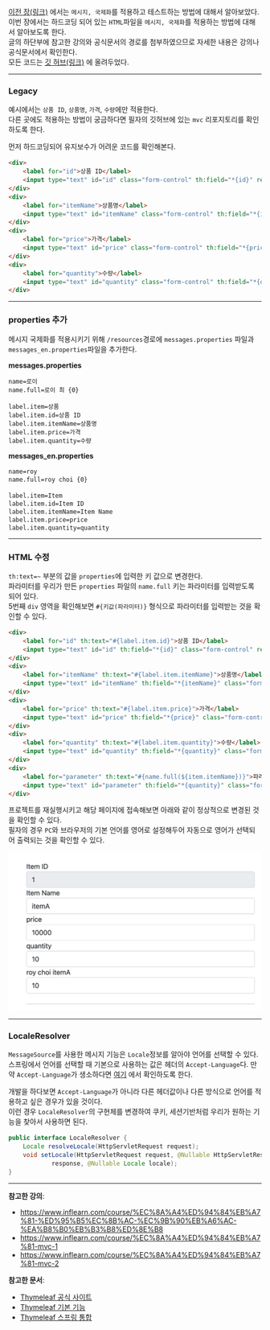 [이전 장(링크)](https://imprint.tistory.com/263) 에서는 `메시지, 국제화`를 적용하고 테스트하는 방법에 대해서 알아보았다.  
이번 장에서는 하드코딩 되어 있는 `HTML`파일을 `메시지, 국제화`를 적용하는 방법에 대해서 알아보도록 한다.  
글의 하단부에 참고한 강의와 공식문서의 경로를 첨부하였으므로 자세한 내용은 강의나 공식문서에서 확인한다.  
모든 코드는 [깃 허브(링크)](https://github.com/roy-zz/mvc) 에 올려두었다.

---

### Legacy

예시에서는 `상품 ID`, `상품명`, `가격`, `수량`에만 적용한다.  
다른 곳에도 적용하는 방법이 궁금하다면 필자의 깃허브에 있는 `mvc` 리포지토리를 확인하도록 한다. 

먼저 하드코딩되어 유지보수가 어려운 코드를 확인해본다.

```html
<div>
    <label for="id">상품 ID</label>
    <input type="text" id="id" class="form-control" th:field="*{id}" readonly>
</div>
<div>
    <label for="itemName">상품명</label>
    <input type="text" id="itemName" class="form-control" th:field="*{itemName}" >
</div>
<div>
    <label for="price">가격</label>
    <input type="text" id="price" class="form-control" th:field="*{price}">
</div>
<div>
    <label for="quantity">수량</label>
    <input type="text" id="quantity" class="form-control" th:field="*{quantity}">
</div>
```

---

### properties 추가

메시지 국제화를 적용시키기 위해 `/resources`경로에 `messages.properties` 파일과 `messages_en.properties`파일을 추가한다.

**messages.properties**
```properties
name=로이
name.full=로이 최 {0}

label.item=상품
label.item.id=상품 ID
label.item.itemName=상품명
label.item.price=가격
label.item.quantity=수량
```

**messages_en.properties**
```properties
name=roy
name.full=roy choi {0}

label.item=Item
label.item.id=Item ID
label.item.itemName=Item Name
label.item.price=price
label.item.quantity=quantity
```

---

### HTML 수정

`th:text=~` 부분의 값을 `properties`에 입력한 키 값으로 변경한다.  
파라미터를 우리가 만든 `properties` 파일의 `name.full` 키는 파라미터를 입력받도록 되어 있다.  
5번째 `div` 영역을 확인해보면 `#{키값(파라미터)}` 형식으로 파라미터를 입력받는 것을 확인할 수 있다.  

```html
<div>
    <label for="id" th:text="#{label.item.id}">상품 ID</label>
    <input type="text" id="id" th:field="*{id}" class="form-control" readonly>
</div>
<div>
    <label for="itemName" th:text="#{label.item.itemName}">상품명</label>
    <input type="text" id="itemName" th:field="*{itemName}" class="form-control">
</div>
<div>
    <label for="price" th:text="#{label.item.price}">가격</label>
    <input type="text" id="price" th:field="*{price}" class="form-control">
</div>
<div>
    <label for="quantity" th:text="#{label.item.quantity}">수량</label>
    <input type="text" id="quantity" th:field="*{quantity}" class="form-control">
</div>
<div>
    <label for="parameter" th:text="#{name.full(${item.itemName})}">파라미터 테스트</label>
    <input type="text" id="parameter" th:field="*{quantity}" class="form-control">
</div>
```

프로젝트를 재실행시키고 해당 페이지에 접속해보면 아래와 같이 정상적으로 변경된 것을 확인할 수 있다.  
필자의 경우 `PC`와 브라우저의 기본 언어를 영어로 설정해두어 자동으로 영어가 선택되어 출력되는 것을 확인할 수 있다.  

![](message_image/apply-message.png)

---

### LocaleResolver

`MessageSource`를 사용한 메시지 기능은 `Locale`정보를 알아야 언어를 선택할 수 있다.  
스프링에서 언어를 선택할 때 기본으로 사용하는 값은 헤더의 `Accept-Language`다. 만약 `Accept-Language`가 생소하다면 [여기](https://imprint.tistory.com/26) 에서 확인하도록 한다.

개발을 하다보면 `Accept-Language`가 아니라 다른 헤더값이나 다른 방식으로 언어를 적용하고 싶은 경우가 있을 것이다.  
이런 경우 `LocaleResolver`의 구현체를 변경하여 쿠키, 세션기반처럼 우리가 원하는 기능을 찾아서 사용하면 된다.

```java
public interface LocaleResolver {
    Locale resolveLocale(HttpServletRequest request);
    void setLocale(HttpServletRequest request, @Nullable HttpServletResponse
            response, @Nullable Locale locale);
}
```

---

**참고한 강의**:
- https://www.inflearn.com/course/%EC%8A%A4%ED%94%84%EB%A7%81-%ED%95%B5%EC%8B%AC-%EC%9B%90%EB%A6%AC-%EA%B8%B0%EB%B3%B8%ED%8E%B8
- https://www.inflearn.com/course/%EC%8A%A4%ED%94%84%EB%A7%81-mvc-1
- https://www.inflearn.com/course/%EC%8A%A4%ED%94%84%EB%A7%81-mvc-2

**참고한 문서**:
- [Thymeleaf 공식 사이트](https://www.thymeleaf.org/)
- [Thymeleaf 기본 기능](https://www.thymeleaf.org/doc/tutorials/3.0/usingthymeleaf.html)
- [Thymeleaf 스프링 통합](https://www.thymeleaf.org/doc/tutorials/3.0/thymeleafspring.html)